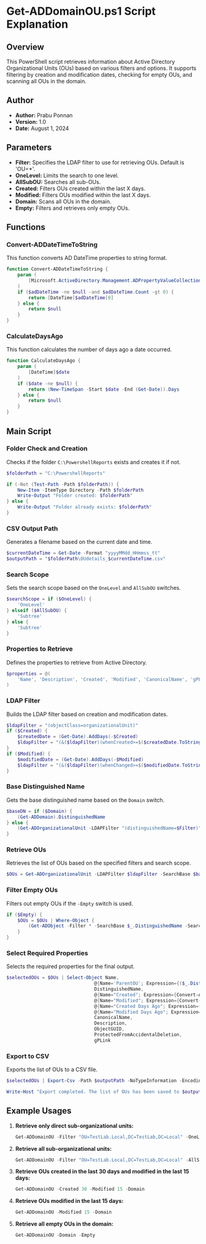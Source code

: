 
# Get-ADDomainOU.ps1 Script Explanation

## Overview

This PowerShell script retrieves information about Active Directory Organizational Units (OUs) based on various filters and options. It supports filtering by creation and modification dates, checking for empty OUs, and scanning all OUs in the domain.

## Author

- **Author:** Prabu Ponnan
- **Version:** 1.0
- **Date:** August 1, 2024

## Parameters

- **Filter:** Specifies the LDAP filter to use for retrieving OUs. Default is 'OU=*'.
- **OneLevel:** Limits the search to one level.
- **AllSubOU:** Searches all sub-OUs.
- **Created:** Filters OUs created within the last X days.
- **Modified:** Filters OUs modified within the last X days.
- **Domain:** Scans all OUs in the domain.
- **Empty:** Filters and retrieves only empty OUs.

## Functions

### Convert-ADDateTimeToString

This function converts AD DateTime properties to string format.

```powershell
function Convert-ADDateTimeToString {
    param (
        [Microsoft.ActiveDirectory.Management.ADPropertyValueCollection]$adDateTime
    )
    if ($adDateTime -ne $null -and $adDateTime.Count -gt 0) {
        return [DateTime]$adDateTime[0]
    } else {
        return $null
    }
}
```

### CalculateDaysAgo

This function calculates the number of days ago a date occurred.

```powershell
function CalculateDaysAgo {
    param (
        [DateTime]$date
    )
    if ($date -ne $null) {
        return (New-TimeSpan -Start $date -End (Get-Date)).Days
    } else {
        return $null
    }
}
```

## Main Script

### Folder Check and Creation

Checks if the folder `C:\PowershellReports` exists and creates it if not.

```powershell
$folderPath = "C:\PowershellReports"

if (-Not (Test-Path -Path $folderPath)) {
    New-Item -ItemType Directory -Path $folderPath
    Write-Output "Folder created: $folderPath"
} else {
    Write-Output "Folder already exists: $folderPath"
}
```

### CSV Output Path

Generates a filename based on the current date and time.

```powershell
$currentDateTime = Get-Date -Format "yyyyMMdd_HHmmss_tt"
$outputPath = "$folderPath\OUdetails_$currentDateTime.csv"
```

### Search Scope

Sets the search scope based on the `OneLevel` and `AllSubOU` switches.

```powershell
$searchScope = if ($OneLevel) {
    'OneLevel'
} elseif ($AllSubOU) {
    'Subtree'
} else {
    'Subtree'
}
```

### Properties to Retrieve

Defines the properties to retrieve from Active Directory.

```powershell
$properties = @(
    'Name', 'Description', 'Created', 'Modified', 'CanonicalName', 'gPLink', 'DistinguishedName', 'ObjectGUID', 'ProtectedFromAccidentalDeletion'
)
```

### LDAP Filter

Builds the LDAP filter based on creation and modification dates.

```powershell
$ldapFilter = "(objectClass=organizationalUnit)"
if ($Created) {
    $createdDate = (Get-Date).AddDays(-$Created)
    $ldapFilter = "(&($ldapFilter)(whenCreated>=$($createdDate.ToString('yyyyMMddHHmmss.0Z'))))"
}
if ($Modified) {
    $modifiedDate = (Get-Date).AddDays(-$Modified)
    $ldapFilter = "(&($ldapFilter)(whenChanged>=$($modifiedDate.ToString('yyyyMMddHHmmss.0Z'))))"
}
```

### Base Distinguished Name

Gets the base distinguished name based on the `Domain` switch.

```powershell
$baseDN = if ($Domain) {
    (Get-ADDomain).DistinguishedName
} else {
    (Get-ADOrganizationalUnit -LDAPFilter "(distinguishedName=$Filter)").DistinguishedName
}
```

### Retrieve OUs

Retrieves the list of OUs based on the specified filters and search scope.

```powershell
$OUs = Get-ADOrganizationalUnit -LDAPFilter $ldapFilter -SearchBase $baseDN -SearchScope $searchScope -Properties $properties | Where-Object { $_.Name -ne "Domain Controllers" }
```

### Filter Empty OUs

Filters out empty OUs if the `-Empty` switch is used.

```powershell
if ($Empty) {
    $OUs = $OUs | Where-Object {
        (Get-ADObject -Filter * -SearchBase $_.DistinguishedName -SearchScope OneLevel).Count -eq 0
    }
}
```

### Select Required Properties

Selects the required properties for the final output.

```powershell
$selectedOUs = $OUs | Select-Object Name,
                                @{Name='ParentOU'; Expression={($_.DistinguishedName -replace '^OU=[^,]+,', '')}},
                                DistinguishedName,
                                @{Name="Created"; Expression={Convert-ADDateTimeToString $_.Created}},
                                @{Name="Modified"; Expression={Convert-ADDateTimeToString $_.Modified}},
                                @{Name="Created Days Ago"; Expression={CalculateDaysAgo $_.Created}},
                                @{Name="Modified Days Ago"; Expression={CalculateDaysAgo $_.Modified}},
                                CanonicalName,
                                Description,
                                ObjectGUID,
                                ProtectedFromAccidentalDeletion,
                                gPLink
```

### Export to CSV

Exports the list of OUs to a CSV file.

```powershell
$selectedOUs | Export-Csv -Path $outputPath -NoTypeInformation -Encoding utf8

Write-Host "Export completed. The list of OUs has been saved to $outputPath"
```

## Example Usages

1. **Retrieve only direct sub-organizational units:**
   ```powershell
   Get-ADDomainOU -Filter "OU=TestLab.Local,DC=TestLab,DC=Local" -OneLevel
   ```

2. **Retrieve all sub-organizational units:**
   ```powershell
   Get-ADDomainOU -Filter "OU=TestLab.Local,DC=TestLab,DC=Local" -AllSubOU
   ```

3. **Retrieve OUs created in the last 30 days and modified in the last 15 days:**
   ```powershell
   Get-ADDomainOU -Created 30 -Modified 15 -Domain
   ```
   
4. **Retrieve OUs modified in the last 15 days:**
   ```powershell
   Get-ADDomainOU -Modified 15 -Domain
   ```

5. **Retrieve all empty OUs in the domain:**
   ```powershell
   Get-ADDomainOU -Domain -Empty
   ```
